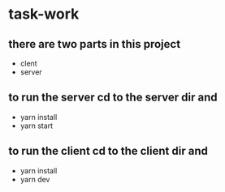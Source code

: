 # task-work
## there are two parts in this project 
- clent 
- server 
## to run the server cd to the server dir and 
- yarn install 
- yarn start 

## to run the client cd to the client dir and 
- yarn install 
- yarn dev 
